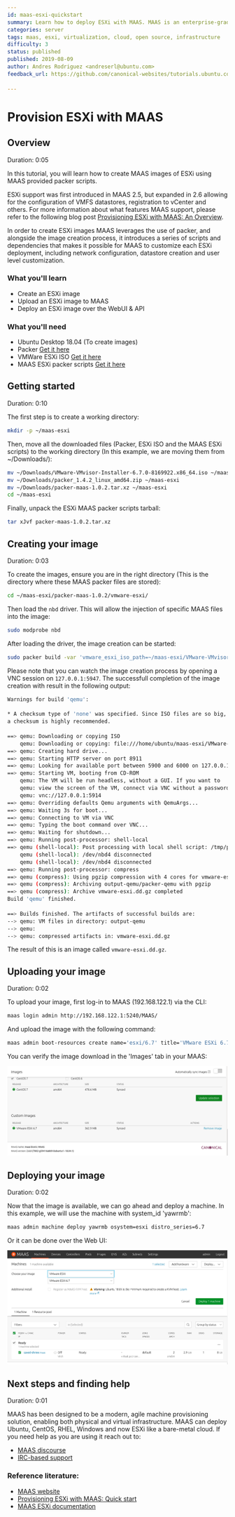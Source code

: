 ```yaml
---
id: maas-esxi-quickstart
summary: Learn how to deploy ESXi with MAAS. MAAS is an enterprise-grade infrastructure management tool.
categories: server
tags: maas, esxi, virtualization, cloud, open source, infrastructure
difficulty: 3
status: published
published: 2019-08-09
author: Andres Rodriguez <andreserl@ubuntu.com>
feedback_url: https://github.com/canonical-websites/tutorials.ubuntu.com/issues

---
```


# Provision ESXi with MAAS

## Overview
Duration: 0:05

In this tutorial, you will learn how to create MAAS images of ESXi using MAAS provided packer scripts.

ESXi support was first introduced in MAAS 2.5, but expanded in 2.6 allowing for the configuration of VMFS datastores, registration to vCenter and others. For more information about what features MAAS support, please refer to the following blog post [Provisioning ESXi with MAAS: An Overview](https://ubuntu.com/blog/provisioning-esxi-with-maas).

In order to create ESXi images MAAS leverages the use of packer, and alongside the image creation process, it introduces a series of scripts and dependencies that makes it possible for MAAS to customize each ESXi deployment, including network configuration, datastore creation and user level customization.

### What you'll learn

* Create an ESXi image
* Upload an ESXi image to MAAS
* Deploy an ESXi image over the WebUI & API

### What you'll need

* Ubuntu Desktop 18.04 (To create images)
* Packer [Get it here](https://www.packer.io/downloads.html)
* VMWare ESXi ISO [Get it here](https://my.vmware.com/web/vmware/details?downloadGroup=ESXI650&productId=614)
* MAAS ESXi packer scripts [Get it here](https://maas.io/vmware-images)

## Getting started
Duration: 0:10

The first step is to create a working directory:

```bash
mkdir -p ~/maas-esxi
```

Then, move all the downloaded files (Packer, ESXi ISO and the MAAS ESXi scripts) to the working directory (In this example, we are moving them from ~/Downloads/):

```bash
mv ~/Downloads/VMware-VMvisor-Installer-6.7.0-8169922.x86_64.iso ~/maas-esxi
mv ~/Downloads/packer_1.4.2_linux_amd64.zip ~/maas-esxi
mv ~/Downloads/packer-maas-1.0.2.tar.xz ~/maas-esxi
cd ~/maas-esxi
```

Finally, unpack the ESXi MAAS packer scripts tarball:

```bash
tar xJvf packer-maas-1.0.2.tar.xz
```

## Creating your image
Duration: 0:03

To create the images, ensure you are in the right directory (This is the directory where these MAAS packer files are stored):

```bash
cd ~/maas-esxi/packer-maas-1.0.2/vmware-esxi/
```

Then load the `nbd` driver. This will allow the injection of specific MAAS files into the image:

```bash
sudo modprobe nbd
```

After loading the driver, the image creation can be started:

```bash
sudo packer build -var 'vmware_esxi_iso_path=~/maas-esxi/VMware-VMvisor-Installer-6.7.0-8169922.x86_64.iso' vmware-esxi.json
```

Please note that you can watch the image creation process by opening a VNC session on `127.0.0.1:5947`. The successfull completion of the image creation with result in the following output:

```bash
Warnings for build 'qemu':

* A checksum type of 'none' was specified. Since ISO files are so big,
a checksum is highly recommended.

==> qemu: Downloading or copying ISO
    qemu: Downloading or copying: file:///home/ubuntu/maas-esxi/VMware-VMvisor-Installer-6.7.0.update02-13006603.x86_64.iso
==> qemu: Creating hard drive...
==> qemu: Starting HTTP server on port 8911
==> qemu: Looking for available port between 5900 and 6000 on 127.0.0.1
==> qemu: Starting VM, booting from CD-ROM
    qemu: The VM will be run headless, without a GUI. If you want to
    qemu: view the screen of the VM, connect via VNC without a password to
    qemu: vnc://127.0.0.1:5914
==> qemu: Overriding defaults Qemu arguments with QemuArgs...
==> qemu: Waiting 3s for boot...
==> qemu: Connecting to VM via VNC
==> qemu: Typing the boot command over VNC...
==> qemu: Waiting for shutdown...
==> qemu: Running post-processor: shell-local
==> qemu (shell-local): Post processing with local shell script: /tmp/packer-shell536780074
    qemu (shell-local): /dev/nbd4 disconnected
    qemu (shell-local): /dev/nbd4 disconnected
==> qemu: Running post-processor: compress
==> qemu (compress): Using pgzip compression with 4 cores for vmware-esxi.dd.gz
==> qemu (compress): Archiving output-qemu/packer-qemu with pgzip
==> qemu (compress): Archive vmware-esxi.dd.gz completed
Build 'qemu' finished.

==> Builds finished. The artifacts of successful builds are:
--> qemu: VM files in directory: output-qemu
--> qemu: 
--> qemu: compressed artifacts in: vmware-esxi.dd.gz
```

The result of this is an image called `vmware-esxi.dd.gz`.

## Uploading your image
Duration: 0:02

To upload your image, first log-in to MAAS (192.168.122.1) via the CLI:

```bash
maas login admin http://192.168.122.1:5240/MAAS/
```

And upload the image with the following command:

```bash
maas admin boot-resources create name='esxi/6.7' title='VMware ESXi 6.7' architecture='amd64/generic' filetype='ddgz' content@=vmware-esxi.dd.gz
```

You can verify the image download in the 'Images' tab in your MAAS:

![Uploaded ESXi image](images/2.png)

## Deploying your image
Duration: 0:02

Now that the image is available, we can go ahead and deploy a machine. In this example, we will use the machine with system_id 'yawrmb':

```bash
maas admin machine deploy yawrmb osystem=esxi distro_series=6.7
```

Or it can be done over the Web UI:

![Deploy ESXi 6.7](images/1.png)

## Next steps and finding help
Duration: 0:01

MAAS has been designed to be a modern, agile machine provisioning solution, enabling both physical and virtual infrastructure. MAAS can deploy Ubuntu, CentOS, RHEL, Windows and now ESXi like a bare-metal cloud. If you need help as you are using it reach out to:

-   [MAAS discourse](https://discourse.maas.io)
-   [IRC-based support](https://wiki.ubuntu.com/IRC/ChannelList)

### Reference literature:

- [MAAS website](https://maas.io/)
- [Provisioning ESXi with MAAS: Quick start](https://ubuntu.com/blog/provisioning-esxi-with-maas)
- [MAAS ESXi documentation](https://maas.io/docs/vmware-images)
